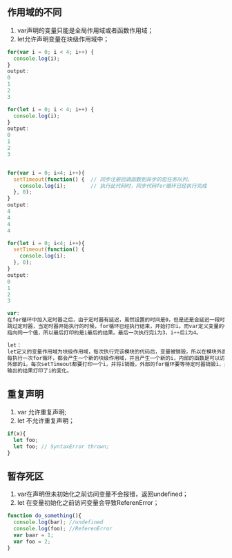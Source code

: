 ## 作用域的不同  
1. var声明的变量只能是全局作用域或者函数作用域；  
2. let允许声明变量在块级作用域中；    
``` javascript
for(var i = 0; i < 4; i++) {
  console.log(i);
}
output: 
0
1
2
3

for(let i = 0; i < 4; i++) {
  console.log(i);
}
output: 
0
1
2
3


for(var i = 0; i<4; i++){
  setTimeout(function() {  // 同步注册回调函数到异步的宏任务队列。
    console.log(i);        // 执行此代码时，同步代码for循环已经执行完成
  }, 0);
}
output:
4
4
4
4

for(let i = 0; i<4; i++){
  setTimeout(function() {  
    console.log(i);       
  }, 0);
}
output:
0
1
2
3

var:
在for循环中加入定时器之后，由于定时器有延迟，虽然设置的时间是0，但是还是会延迟一段时间，所以此时的执行流程是：for循环正常执行，
跳过定时器，当定时器开始执行的时候，for循环已经执行结束，开始打印i。而var定义变量的作用域是全局或者函数作用域，所以此时i始终
指向同一个值，所以最后打印的是i最后的结果。最后一次执行完i为3，i++后i为4。  

let：
let定义的变量作用域为块级作用域，每次执行完该模块的代码后，变量被销毁，所以在模块外面访问不了该变量。
每执行一次for循环，都会产生一个新的块级作用域，并且产生一个新的i，内部的函数是可以访问外部函数的变量的，所以定时器可以访问到
外部的i。每次setTimeout都要打印一个i，并将i销毁，外部的for循环要等待定时器销毁i，并执行i++，生成新的i完成下一次循环，所以
输出的结果打印了i的变化。
```


## 重复声明  
1. var 允许重复声明;  
2. let 不允许重复声明；  
``` javascript  
if(x){
  let foo;
  let foo; // SyntaxError thrown;  
}  
```
## 暂存死区  
1. var在声明但未初始化之前访问变量不会报错，返回undefined；  
2. let 在变量初始化之前访问变量会导致ReferenError；  
``` javascript  
function do_something(){
  console.log(bar); //undefined
  console.log(foo); //ReferenError
  var baar = 1;
  var foo = 2;
}
